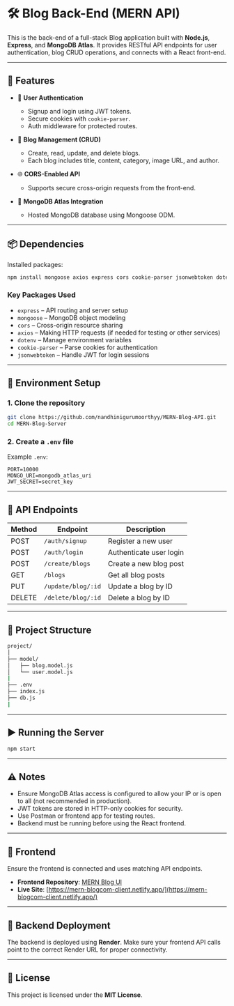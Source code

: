 # 🛠️ Blog Back-End (MERN API)

This is the back-end of a full-stack Blog application built with **Node.js**, **Express**, and **MongoDB Atlas**. It provides RESTful API endpoints for user authentication, blog CRUD operations, and connects with a React front-end.

---

## 🚀 Features

* 🔐 **User Authentication**

  * Signup and login using JWT tokens.
  * Secure cookies with `cookie-parser`.
  * Auth middleware for protected routes.

* 📰 **Blog Management (CRUD)**

  * Create, read, update, and delete blogs.
  * Each blog includes title, content, category, image URL, and author.

* 🌐 **CORS-Enabled API**

  * Supports secure cross-origin requests from the front-end.

* 💾 **MongoDB Atlas Integration**

  * Hosted MongoDB database using Mongoose ODM.

---

## 📦 Dependencies

Installed packages:

```bash
npm install mongoose axios express cors cookie-parser jsonwebtoken dotenv
```

### Key Packages Used

* `express` – API routing and server setup
* `mongoose` – MongoDB object modeling
* `cors` – Cross-origin resource sharing
* `axios` – Making HTTP requests (if needed for testing or other services)
* `dotenv` – Manage environment variables
* `cookie-parser` – Parse cookies for authentication
* `jsonwebtoken` – Handle JWT for login sessions

---

## 🌱 Environment Setup

### 1. **Clone the repository**

```bash
git clone https://github.com/nandhinigurumoorthyy/MERN-Blog-API.git
cd MERN-Blog-Server
```

### 2. **Create a `.env` file**

Example `.env`:

```env
PORT=10000
MONGO_URI=mongodb_atlas_uri
JWT_SECRET=secret_key
```

---

## 🧪 API Endpoints

| Method | Endpoint           | Description             |
| ------ | ------------------ | ----------------------- |
| POST   | `/auth/signup`     | Register a new user     |
| POST   | `/auth/login`      | Authenticate user login |
| POST   | `/create/blogs`    | Create a new blog post  |
| GET    | `/blogs`           | Get all blog posts      |
| PUT    | `/update/blog/:id` | Update a blog by ID     |
| DELETE | `/delete/blog/:id` | Delete a blog by ID     |

---

## 🧰 Project Structure

```bash
project/
│
├── model/
│   ├── blog.model.js
│   └── user.model.js
|
├── .env
├── index.js
├── db.js
|
```

---

## ▶️ Running the Server

```bash
npm start
```

---

## ⚠️ Notes

* Ensure MongoDB Atlas access is configured to allow your IP or is open to all (not recommended in production).
* JWT tokens are stored in HTTP-only cookies for security.
* Use Postman or frontend app for testing routes.
* Backend must be running before using the React frontend.

---

## 🔗 Frontend

Ensure the frontend is connected and uses matching API endpoints.

* **Frontend Repository**: [MERN Blog UI](https://github.com/nandhinigurumoorthyy/MERN-Blog-Client.git)
* **Live Site**: [https://mern-blogcom-client.netlify.app/](https://mern-blogcom-client.netlify.app/)



---

## 🚀 Backend Deployment

The backend is deployed using **Render**.
Make sure your frontend API calls point to the correct Render URL for proper connectivity.

---



## 📄 License

This project is licensed under the **MIT License**.




